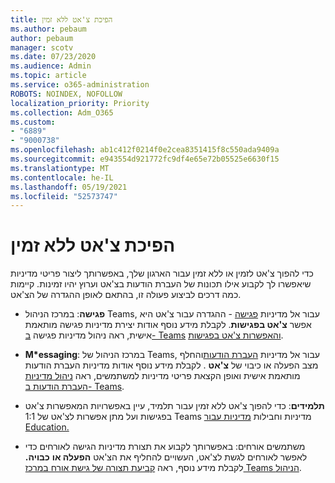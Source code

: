 ```yaml
---
title: הפיכת צ'אט ללא זמין
ms.author: pebaum
author: pebaum
manager: scotv
ms.date: 07/23/2020
ms.audience: Admin
ms.topic: article
ms.service: o365-administration
ROBOTS: NOINDEX, NOFOLLOW
localization_priority: Priority
ms.collection: Adm_O365
ms.custom:
- "6889"
- "9000738"
ms.openlocfilehash: ab1c412f0214f0e2cea8351415f8c550ada9409a
ms.sourcegitcommit: e943554d921772fc9df4e65e72b05525e6630f15
ms.translationtype: MT
ms.contentlocale: he-IL
ms.lasthandoff: 05/19/2021
ms.locfileid: "52573747"
---
```

# <a name="disable-chat"></a>הפיכת צ'אט ללא זמין

כדי להפוך צ'אט לזמין או ללא זמין עבור הארגון שלך, באפשרותך ליצור פריטי מדיניות שיאפשרו לך לקבוע אילו תכונות של העברת הודעות בצ'אט וערוץ יהיו זמינות. קיימות כמה דרכים לביצוע פעולה זו, בהתאם לאופן ההגדרה של הצ'אט.

- **פגישה**: במרכז הניהול Teams, עבור אל מדיניות [פגישה](https://admin.teams.microsoft.com/) - ההגדרה עבור צ'אט היא אפשר **צ'אט בפגישות**. לקבלת מידע נוסף אודות יצירת מדיניות פגישה מותאמת אישית, ראה ניהול מדיניות פגישה [ב- Teams](/microsoftteams/meeting-policies-in-teams) [והאפשרות צ'אט בפגישות](/microsoftteams/meeting-policies-in-teams#allow-chat-in-meetings).

- **M*essaging**: במרכז הניהול של Teams, עבור אל מדיניות [העברת הודעות](https://admin.teams.microsoft.com/)והחלף מצב הפעלה או כיבוי של **צ'אט** .  לקבלת מידע נוסף אודות מדיניות העברת הודעות מותאמת אישית ואופן הקצאת פריטי מדיניות למשתמשים, ראה [ניהול מדיניות העברת הודעות ב- Teams](/microsoftteams/messaging-policies-in-teams).

- **תלמידים**: כדי להפוך צ'אט ללא זמין עבור תלמיד, עיין באפשרויות המאפשרות צ'אט בפגישות ועל מתן אפשרות לצ'אט של 1:1 Teams מדיניות וחבילות [מדיניות עבור Education.](/microsoftteams/policy-packages-edu)

- משתמשים אורחים: באפשרותך לקבוע את תצורת מדיניות הגישה לאורחים כדי לאפשר לאורחים לגשת לצ'אט, העשויים להחליף את הצ'אט **הפעלה או** **כבויה.** לקבלת מידע נוסף, ראה [קביעת תצורה של גישת אורח במרכז Teams הניהול](/microsoftteams/set-up-guests#configure-guest-access-in-the-teams-admin-center).




